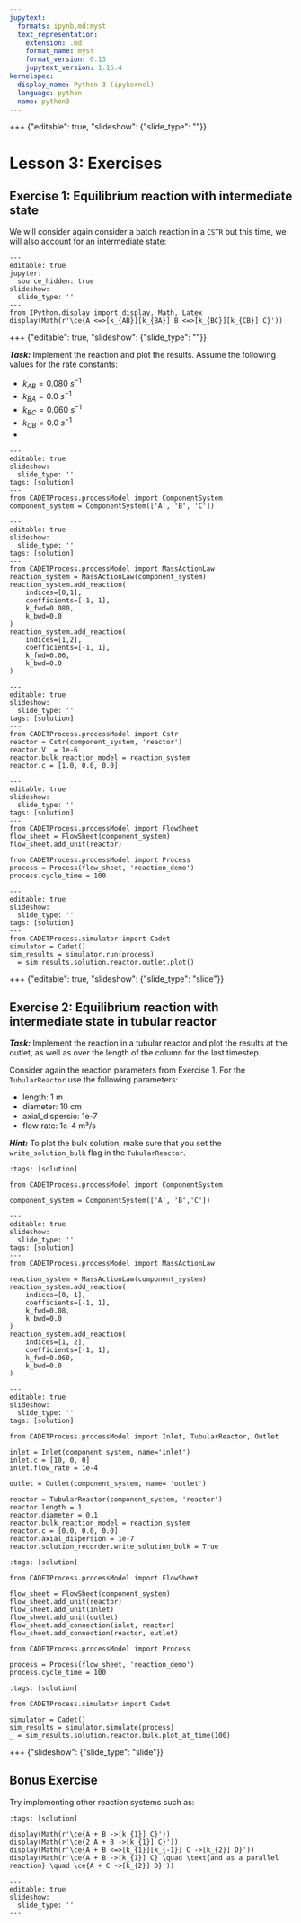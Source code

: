 ```yaml
---
jupytext:
  formats: ipynb,md:myst
  text_representation:
    extension: .md
    format_name: myst
    format_version: 0.13
    jupytext_version: 1.16.4
kernelspec:
  display_name: Python 3 (ipykernel)
  language: python
  name: python3
---
```


+++ {"editable": true, "slideshow": {"slide_type": ""}}

# Lesson 3: Exercises


## Exercise 1: Equilibrium reaction with intermediate state

We will consider again consider a batch reaction in a `CSTR` but this time, we will also account for an intermediate state:

```{code-cell} ipython3
---
editable: true
jupyter:
  source_hidden: true
slideshow:
  slide_type: ''
---
from IPython.display import display, Math, Latex
display(Math(r'\ce{A <=>[k_{AB}][k_{BA}] B <=>[k_{BC}][k_{CB}] C}'))
```

+++ {"editable": true, "slideshow": {"slide_type": ""}}

***Task:*** Implement the reaction and plot the results. Assume the following values for the rate constants:
- $k_{AB} = 0.080~s^{-1}$
- $k_{BA} = 0.0~s^{-1}$
- $k_{BC} = 0.060~s^{-1}$
- $k_{CB} = 0.0~s^{-1}$
-

```{code-cell} ipython3
---
editable: true
slideshow:
  slide_type: ''
tags: [solution]
---
from CADETProcess.processModel import ComponentSystem
component_system = ComponentSystem(['A', 'B', 'C'])
```

```{code-cell} ipython3
---
editable: true
slideshow:
  slide_type: ''
tags: [solution]
---
from CADETProcess.processModel import MassActionLaw
reaction_system = MassActionLaw(component_system)
reaction_system.add_reaction(
    indices=[0,1],
    coefficients=[-1, 1],
    k_fwd=0.080,
    k_bwd=0.0
)
reaction_system.add_reaction(
    indices=[1,2],
    coefficients=[-1, 1],
    k_fwd=0.06,
    k_bwd=0.0
)
```

```{code-cell} ipython3
---
editable: true
slideshow:
  slide_type: ''
tags: [solution]
---
from CADETProcess.processModel import Cstr
reactor = Cstr(component_system, 'reactor')
reactor.V  = 1e-6
reactor.bulk_reaction_model = reaction_system
reactor.c = [1.0, 0.0, 0.0]
```

```{code-cell} ipython3
---
editable: true
slideshow:
  slide_type: ''
tags: [solution]
---
from CADETProcess.processModel import FlowSheet
flow_sheet = FlowSheet(component_system)
flow_sheet.add_unit(reactor)

from CADETProcess.processModel import Process
process = Process(flow_sheet, 'reaction_demo')
process.cycle_time = 100
```

```{code-cell} ipython3
---
editable: true
slideshow:
  slide_type: ''
tags: [solution]
---
from CADETProcess.simulator import Cadet
simulator = Cadet()
sim_results = simulator.run(process)
_ = sim_results.solution.reactor.outlet.plot()
```

+++ {"editable": true, "slideshow": {"slide_type": "slide"}}

## Exercise 2: Equilibrium reaction with intermediate state in tubular reactor
***Task:*** Implement the reaction in a tubular reactor and plot the results at the outlet, as well as over the length of the column for the last timestep.

Consider again the reaction parameters from Exercise 1.
For the `TubularReactor` use the following parameters:
- length: 1 m
- diameter: 10 cm
- axial_dispersio: 1e-7
- flow rate: 1e-4 m³/s




***Hint:*** To plot the bulk solution, make sure that you set the `write_solution_bulk` flag in the `TubularReactor`.

```{code-cell} ipython3
:tags: [solution]

from CADETProcess.processModel import ComponentSystem

component_system = ComponentSystem(['A', 'B','C'])
```

```{code-cell} ipython3
---
editable: true
slideshow:
  slide_type: ''
tags: [solution]
---
from CADETProcess.processModel import MassActionLaw

reaction_system = MassActionLaw(component_system)
reaction_system.add_reaction(
    indices=[0, 1],
    coefficients=[-1, 1],
    k_fwd=0.08,
    k_bwd=0.0
)
reaction_system.add_reaction(
    indices=[1, 2],
    coefficients=[-1, 1],
    k_fwd=0.060,
    k_bwd=0.0
)
```

```{code-cell} ipython3
---
editable: true
slideshow:
  slide_type: ''
tags: [solution]
---
from CADETProcess.processModel import Inlet, TubularReactor, Outlet

inlet = Inlet(component_system, name='inlet')
inlet.c = [10, 0, 0]
inlet.flow_rate = 1e-4

outlet = Outlet(component_system, name= 'outlet')

reactor = TubularReactor(component_system, 'reactor')
reactor.length = 1
reactor.diameter = 0.1
reactor.bulk_reaction_model = reaction_system
reactor.c = [0.0, 0.0, 0.0]
reactor.axial_dispersion = 1e-7
reactor.solution_recorder.write_solution_bulk = True
```

```{code-cell} ipython3
:tags: [solution]

from CADETProcess.processModel import FlowSheet

flow_sheet = FlowSheet(component_system)
flow_sheet.add_unit(reactor)
flow_sheet.add_unit(inlet)
flow_sheet.add_unit(outlet)
flow_sheet.add_connection(inlet, reactor)
flow_sheet.add_connection(reactor, outlet)

from CADETProcess.processModel import Process

process = Process(flow_sheet, 'reaction_demo')
process.cycle_time = 100
```

```{code-cell} ipython3
:tags: [solution]

from CADETProcess.simulator import Cadet

simulator = Cadet()
sim_results = simulator.simulate(process)
_ = sim_results.solution.reactor.bulk.plot_at_time(100)
```

+++ {"slideshow": {"slide_type": "slide"}}

## Bonus Exercise

Try implementing other reaction systems such as:

```{code-cell} ipython3
:tags: [solution]

display(Math(r'\ce{A + B ->[k_{1}] C}'))
display(Math(r'\ce{2 A + B ->[k_{1}] C}'))
display(Math(r'\ce{A + B <=>[k_{1}][k_{-1}] C ->[k_{2}] D}'))
display(Math(r'\ce{A + B ->[k_{1}] C} \quad \text{and as a parallel reaction} \quad \ce{A + C ->[k_{2}] D}'))
```

```{code-cell} ipython3
---
editable: true
slideshow:
  slide_type: ''
---

```
